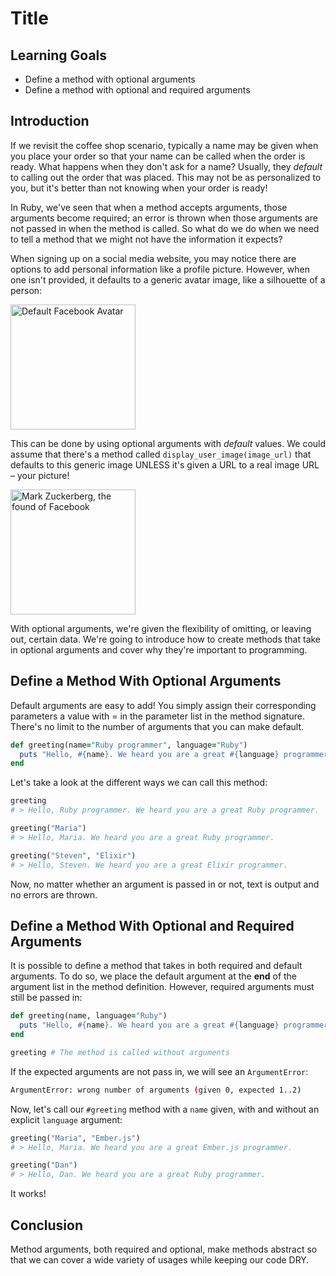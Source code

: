# Title

## Learning Goals

- Define a method with optional arguments
- Define a method with optional and required arguments

## Introduction

If we revisit the coffee shop scenario, typically a name may be given when you
place your order so that your name can be called when the order is ready. What
happens when they don't ask for a name? Usually, they _default_ to calling out
the order that was placed. This may not be as personalized to you, but it's
better than not knowing when your order is ready!

In Ruby, we've seen that when a method accepts arguments, those arguments become
required; an error is thrown when those arguments are not passed in when the
method is called. So what do we do when we need to tell a method that we might
not have the information it expects?

When signing up on a social media website, you may notice there are options to
add personal information like a profile picture. However, when one isn't provided,
it defaults to a generic avatar image, like a silhouette of a person:

<img src="https://i.stack.imgur.com/l60Hf.png" alt="Default Facebook Avatar" width="200"/>

This can be done by using optional arguments with _default_ values. We could assume
that there's a method called `display_user_image(image_url)` that defaults to this
generic image UNLESS it's given a URL to a real image URL – your picture!

<img src="https://short-biography.com/wp-content/uploads/mark-zuckerberg/Mark-Zuckerberg.jpg" alt="Mark Zuckerberg, the found of Facebook" width="200"/>

With optional arguments, we're given the flexibility of omitting, or leaving out,
certain data. We're going to introduce how to create methods that take in optional
arguments and cover why they're important to programming.

## Define a Method With Optional Arguments

Default arguments are easy to add! You simply assign their corresponding parameters
a value with = in the parameter list in the method signature. There's no limit to
the number of arguments that you can make default.

```ruby
def greeting(name="Ruby programmer", language="Ruby")
  puts "Hello, #{name}. We heard you are a great #{language} programmer."
end
```

Let's take a look at the different ways we can call this method:

```ruby
greeting
# > Hello, Ruby programmer. We heard you are a great Ruby programmer.

greeting("Maria")
# > Hello, Maria. We heard you are a great Ruby programmer.

greeting("Steven", "Elixir")
# > Hello, Steven. We heard you are a great Elixir programmer.
```

Now, no matter whether an argument is passed in or not, text is output and no
errors are thrown.

## Define a Method With Optional and Required Arguments

It is possible to define a method that takes in both required and default
arguments. To do so, we  place the default argument at the **end** of the
argument list in the method definition. However, required arguments must
still be passed in:

```ruby
def greeting(name, language="Ruby")
  puts "Hello, #{name}. We heard you are a great #{language} programmer."
end

greeting # The method is called without arguments
```

If the expected arguments are not pass in, we will see an `ArgumentError`:

```bash
ArgumentError: wrong number of arguments (given 0, expected 1..2)
```

Now, let's call our `#greeting` method with a `name` given, with and
without an explicit `language` argument:

```ruby
greeting("Maria", "Ember.js")
# > Hello, Maria. We heard you are a great Ember.js programmer. 

greeting("Dan")
# > Hello, Dan. We heard you are a great Ruby programmer.
```

It works! 

## Conclusion

Method arguments, both required and optional, make methods abstract so that
we can cover a wide variety of usages while keeping our code DRY.
